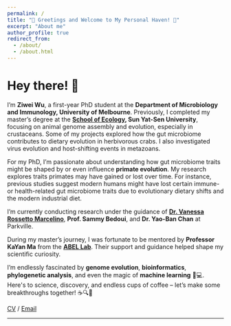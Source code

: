 ```yaml
---
permalink: /
title: "🌟 Greetings and Welcome to My Personal Haven! 🌟"
excerpt: "About me"
author_profile: true
redirect_from: 
  - /about/
  - /about.html
---
```


# Hey there! 👋  

I’m **Ziwei Wu**, a first-year PhD student at the **Department of Microbiology and Immunology, University of Melbourne**. Previously, I completed my master’s degree at the **[School of Ecology](https://eco.sysu.edu.cn/), Sun Yat-Sen University**, focusing on animal genome assembly and evolution, especially in crustaceans. Some of my projects explored how the gut microbiome contributes to dietary evolution in herbivorous crabs. I also investigated virus evolution and host-shifting events in metazoans.  

For my PhD, I’m passionate about understanding how gut microbiome traits might be shaped by or even influence **primate evolution**. My research explores traits primates may have gained or lost over time. For instance, previous studies suggest modern humans might have lost certain immune- or health-related gut microbiome traits due to evolutionary dietary shifts and the modern industrial diet.  

I’m currently conducting research under the guidance of **[Dr. Vanessa Rossetto Marcelino](https://www.hologenomics.org/)**, **Prof. Sammy Bedoui**, and **Dr. Yao-Ban Chan** at Parkville.  

During my master’s journey, I was fortunate to be mentored by **Professor KaYan Ma** from the **[ABEL Lab](https://abel-sysu.github.io/en/)**. Their support and guidance helped shape my scientific curiosity.  

I’m endlessly fascinated by **genome evolution**, **bioinformatics**, **phylogenetic analysis**, and even the magic of **machine learning** 🧬💻. Here's to science, discovery, and endless cups of coffee – let’s make some breakthroughs together! ☕🔍🚀  

[CV](https://ziweiwuzw.github.io/Personal-Homepage/files/CV-ZoeWu.pdf) / [Email](mailto:ziweiw1998@gmail.com) 

---
